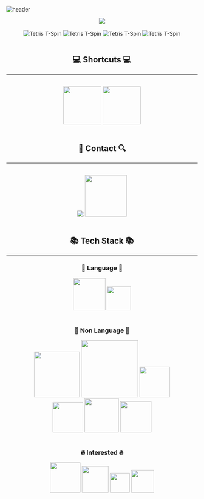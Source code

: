 ![header](https://capsule-render.vercel.app/api?type=waving&color=auto&height=280&section=header&text=HI!%20I'm%20IDpluto!&fontSize=90)

<div align="center">
<div>
<a href="https://hits.seeyoufarm.com"><img src="https://hits.seeyoufarm.com/api/count/incr/badge.svg?url=https%3A%2F%2Fgithub.com%2FIDpluto&count_bg=%239CCCFA&title_bg=%23555555&icon=github.svg&icon_color=%23E7E7E7&title=github&edge_flat=false"/></a>
<br><br>
<img src="https://media.tenor.com/GKChYKFfE30AAAAi/tspin-tetris.gif" alt="Tetris T-Spin">
<img src="https://media.tenor.com/GKChYKFfE30AAAAi/tspin-tetris.gif" alt="Tetris T-Spin">
<img src="https://media.tenor.com/GKChYKFfE30AAAAi/tspin-tetris.gif" alt="Tetris T-Spin">
<img src="https://media.tenor.com/GKChYKFfE30AAAAi/tspin-tetris.gif" alt="Tetris T-Spin">
<br><br>
<h2>💻 Shortcuts 💻</h2>
<hr/>
</div>
<br>
<a href="https://42seoul.kr/seoul42/main/view">
  <img src="https://img.shields.io/badge/42Seoul-000000?style=flat&amp;logo=42&amp;logoColor=white/" width="100"></a>
  <a href="https://idpluto.github.io/">
  <img src="https://img.shields.io/badge/Tech%20Blog-01DF3A?style=flat&logo=github&logoColor=white/" width="100"></a>
<br><br>
<h2>🔎 Contact 🔍</h2>
<hr/>
<br>
<a href="mailto:d0013159@gmail.com">
<img src="https://camo.githubusercontent.com/2f8811a5ba09ba6f49d4f9e2d95da494125747f0e08eafac1e1c3e7f94827eea/68747470733a2f2f696d672e736869656c64732e696f2f62616467652f476d61696c2d4541343333353f7374796c653d666f722d7468652d6261646765266c6f676f3d476d61696c266c6f676f436f6c6f723d7768697465" data-canonical-src="https://img.shields.io/badge/Gmail-EA4335?style=for-the-badge&amp;logo=Gmail&amp;logoColor=white" style="max-width: 100%;"></a>
<img src="https://img.shields.io/badge/Discord-%235865F2.svg?style=for-the-badge&logo=discord&logoColor=white" width="110">
<div>
<br>
<h2>📚 Tech Stack 📚</h2>
<hr/>
<h3>📗 Language 📗</h3>
<img src="https://img.shields.io/badge/python-3670A0?style=for-the-badge&logo=python&logoColor=ffdd54" width="85">
<img src="https://img.shields.io/badge/c++-%2300599C.svg?style=for-the-badge&logo=c%2B%2B&logoColor=white" width="63">
<br><br>
<h3>📘 Non Language 📘</h3>
<img src="https://img.shields.io/badge/Autodesk Fusion 360-orange?style=flat"width="120"/>
<img src="https://img.shields.io/badge/3D Printing Technologies-blue?style=flat"width="150"/>
<img src="https://img.shields.io/badge/-Arduino-00979D?style=for-the-badge&logo=Arduino&logoColor=white" width="80"/>
<div>
<img src="https://img.shields.io/badge/docker-%230db7ed.svg?style=for-the-badge&logo=docker&logoColor=white" width="80">
<img src="https://img.shields.io/badge/InfluxDB-22ADF6?style=for-the-badge&logo=InfluxDB&logoColor=white" width="90">
<img src="https://img.shields.io/badge/grafana-%23F46800.svg?style=for-the-badge&logo=grafana&logoColor=white" width="82">
</div>
<br>
<h3>🔥 Interested 🔥</h3>

<img src="https://img.shields.io/badge/spring-%236DB33F.svg?style=for-the-badge&logo=spring&logoColor=white" width="80">
<img src="https://img.shields.io/badge/swift-F54A2A?style=for-the-badge&logo=swift&logoColor=white" width="70">
<img src="https://img.shields.io/badge/go-%2300ADD8.svg?style=for-the-badge&logo=go&logoColor=white" width="52">
<img src="https://img.shields.io/badge/java-%23ED8B00.svg?style=for-the-badge&logo=openjdk&logoColor=white" width="60">
</div>
</div>


<!--
**IDpluto/IDpluto** is a ✨ _special_ ✨ repository because its `README.md` (this file) appears on your GitHub profile.

Here are some ideas to get you started:

- 🔭 I’m currently working on ...
- 🌱 I’m currently learning ...
- 👯 I’m looking to collaborate on ...
- 🤔 I’m looking for help with ...
- 💬 Ask me about ...
- 📫 How to reach me: ...
- 😄 Pronouns: ...
- ⚡ Fun fact: ...
-->
